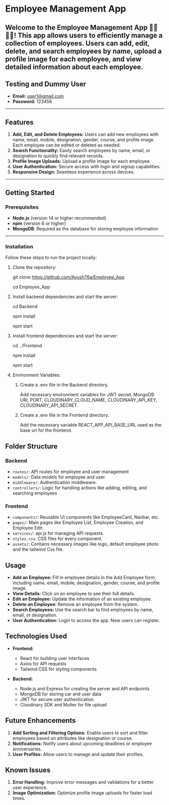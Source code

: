 # Employee Management App

Welcome to the Employee Management App 👨‍💼👩‍💼! This app allows users to efficiently manage a collection of employees. Users can add, edit, delete, and search employees by name, upload a profile image for each employee, and view detailed information about each employee.
---

## Testing and Dummy User
- **Email:** user1@gmail.com  
- **Password:** 123456

---

## Features

1. **Add, Edit, and Delete Employees:** Users can add new employees with name, email, mobile, designation, gender, course, and profile image. Each employee can be edited or deleted as needed.
2. **Search Functionality:** Easily search employees by name, email, or designation to quickly find relevant records.
3. **Profile Image Uploads:** Upload a profile image for each employee.
4. **User Authentication:** Secure access with login and signup capabilities.
5. **Responsive Design:** Seamless experience across devices.

---

## Getting Started

### Prerequisites

- **Node.js** (version 14 or higher recommended)
- **npm** (version 6 or higher)
- **MongoDB**: Required as the database for storing employee information

---

### Installation

Follow these steps to run the project locally:

1. Clone the repository:

   git clone https://github.com/Ayush76a/Employee_App

   cd Employee_App

3. Install backend dependencies and start the server:

   cd Backend

   npm install

   npm start

5. Install frontend dependencies and start the server:

   cd ../Frontend

   npm install

   npm start

7. Environment Variables:

   1. Create a .env file in the Backend directory.

      Add necessary environment variables for JWT secret, MongoDB URI,  PORT, CLOUDINARY_CLOUD_NAME, CLOUDINARY_API_KEY, CLOUDINARY_API_SECRET.

   2. Create a .env file in the Frontend directory.
   
      Add the necessary variable REACT_APP_API_BASE_URL used as the base url for the frontend.
   

## Folder Structure

### Backend
- `routes/`: API routes for employee and user management
- `models/`: Data models for employee and user.
- `middleware/`: Authentication middleware.
- `controllers/`: Logic for handling actions like adding, editing, and searching employees
### Frontend
- `components/`: Reusable UI components like EmployeeCard, Navbar, etc.
- `pages/`: Main pages like Employee List, Employee Creation, and Employee Edit.
- `services/`: api.js for managing API requests.
- `styles.css`: CSS files for every component.
- `assets/`: Contains necessary images like logo, default employee photo and the tailwind Css file.

## Usage

- **Add an Employee:** Fill in employee details in the Add Employee form, including name, email, mobile, designation, gender, course, and profile image.
- **View Details:** Click on an employee to see their full details.
- **Edit an Employee:** Update the information of an existing employee.
- **Delete an Employee:** Remove an employee from the system.
- **Search Employees:** Use the search bar to find employees by name, email, or designation.
- **User Authentication:** Login to access the app. New users can register.

## Technologies Used

- **Frontend:** 
  - React for building user interfaces
  - Axios for API requests
  - Tailwind CSS for styling components

- **Backend:**
  - Node.js and Express for creating the server and API endpoints
  - MongoDB for storing car and user data
  - JWT for secure user authentication
  - Cloudinary SDK and Multer for file upload

## Future Enhancements

1. **Add Sorting and Filtering Options:** Enable users to sort and filter employees based on attributes like designation or course.
2. **Notifications:** Notify users about upcoming deadlines or employee anniversaries.
3. **User Profiles:** Allow users to manage and update their profiles.

## Known Issues

1. **Error Handling:** Improve error messages and validations for a better user experience.
2. **Image Optimization:** Optimize profile image uploads for faster load times.
